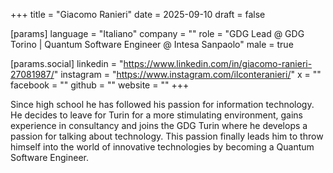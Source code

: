 +++
title = "Giacomo Ranieri"
date = 2025-09-10
draft = false

[params]
language = "Italiano"
company = ""
role = "GDG Lead @ GDG Torino | Quantum Software Engineer @ Intesa Sanpaolo"
male = true

[params.social]
linkedin = "https://www.linkedin.com/in/giacomo-ranieri-27081987/"
instagram = "https://www.instagram.com/ilconteranieri/"
x = ""
facebook = ""
github = ""
website = ""
+++

Since high school he has followed his passion for information technology. He decides to leave for Turin for a more stimulating environment, gains experience in consultancy and joins the GDG Turin where he develops a passion for talking about technology.
This passion finally leads him to throw himself into the world of innovative technologies by becoming a Quantum Software Engineer.
